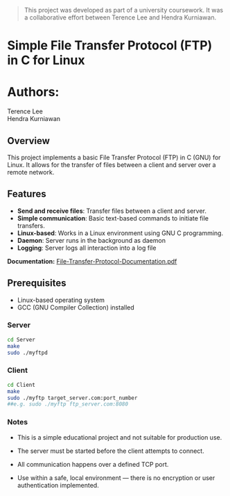 > This project was developed as part of a university coursework. It was a collaborative effort between Terence Lee and Hendra Kurniawan.

# Simple File Transfer Protocol (FTP) in C for Linux

# Authors: 
Terence Lee<br/>
Hendra Kurniawan

## Overview
This project implements a basic File Transfer Protocol (FTP) in C (GNU) for Linux. It allows for the transfer of files between a client and server over a remote network.

## Features
- **Send and receive files**: Transfer files between a client and server.
- **Simple communication**: Basic text-based commands to initiate file transfers.
- **Linux-based**: Works in a Linux environment using GNU C programming.
- **Daemon**: Server runs in the background as daemon
- **Logging**: Server logs all interaction into a log file

**Documentation:** [File-Transfer-Protocol-Documentation.pdf](https://github.com/user-attachments/files/20023767/File-Transfer-Protocol-Documentation.pdf)


## Prerequisites
- Linux-based operating system
- GCC (GNU Compiler Collection) installed


### Server

```bash
cd Server
make
sudo ./myftpd
```

### Client

```bash
cd Client
make
sudo ./myftp target_server.com:port_number
##e.g. sudo ./myftp ftp_server.com:8080
```

### Notes
- This is a simple educational project and not suitable for production use.

- The server must be started before the client attempts to connect.

- All communication happens over a defined TCP port.

- Use within a safe, local environment — there is no encryption or user authentication implemented.
